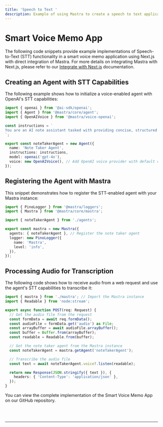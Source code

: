 ```yaml
---
title: 'Speech to Text '
description: Example of using Mastra to create a speech to text application.
---
```


# Smart Voice Memo App

The following code snippets provide example implementations of Speech-to-Text (STT) functionality in a smart voice memo application using Next.js with direct integration of Mastra. For more details on integrating Mastra with Next.js, please refer to our [Integrate with Next.js](/docs/frameworks/web-frameworks/next-js) documentation.

## Creating an Agent with STT Capabilities

The following example shows how to initialize a voice-enabled agent with OpenAI's STT capabilities:

```typescript filename="src/mastra/agents/index.ts"
import { openai } from '@ai-sdk/openai';
import { Agent } from '@mastra/core/agent';
import { OpenAIVoice } from '@mastra/voice-openai';

const instructions = `
You are an AI note assistant tasked with providing concise, structured summaries of their content... // omitted for brevity
`;

export const noteTakerAgent = new Agent({
  name: 'Note Taker Agent',
  instructions: instructions,
  model: openai('gpt-4o'),
  voice: new OpenAIVoice(), // Add OpenAI voice provider with default configuration
});
```

## Registering the Agent with Mastra

This snippet demonstrates how to register the STT-enabled agent with your Mastra instance:

```typescript filename="src/mastra/index.ts"
import { PinoLogger } from '@mastra/loggers';
import { Mastra } from '@mastra/core/mastra';

import { noteTakerAgent } from './agents';

export const mastra = new Mastra({
  agents: { noteTakerAgent }, // Register the note taker agent
  logger: new PinoLogger({
    name: 'Mastra',
    level: 'info',
  }),
});
```

## Processing Audio for Transcription

The following code shows how to receive audio from a web request and use the agent's STT capabilities to transcribe it:

```typescript filename="app/api/audio/route.ts"
import { mastra } from './mastra'; // Import the Mastra instance
import { Readable } from 'node:stream';

export async function POST(req: Request) {
  // Get the audio file from the request
  const formData = await req.formData();
  const audioFile = formData.get('audio') as File;
  const arrayBuffer = await audioFile.arrayBuffer();
  const buffer = Buffer.from(arrayBuffer);
  const readable = Readable.from(buffer);

  // Get the note taker agent from the Mastra instance
  const noteTakerAgent = mastra.getAgent('noteTakerAgent');

  // Transcribe the audio file
  const text = await noteTakerAgent.voice?.listen(readable);

  return new Response(JSON.stringify({ text }), {
    headers: { 'Content-Type': 'application/json' },
  });
}
```

You can view the complete implementation of the Smart Voice Memo App on our GitHub repository.

<br />
<br />
<hr className="dark:border-[#404040] border-gray-300" />
<br />
<br />
<GithubLink
  link={
    "https://github.com/mastra-ai/voice-examples/tree/main/speech-to-text/voice-memo-app"
  }
/>
